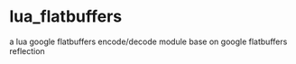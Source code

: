 # lua_flatbuffers
a lua google flatbuffers encode/decode module base on google flatbuffers reflection
